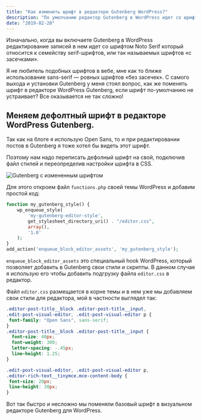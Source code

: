 ```yaml
---
title: "Как изменить шрифт в редакторе Gutenberg WordPress?"
description: "По умолчанию редактор Gutenberg в WordPress идет со шрифтом Noto Serif, что если он вас не устраивает и как его поменять, читайте в этом материале."
date: "2019-02-20"
---
```


Изначально, когда вы включаете Gutenberg в WordPress редактирование записей в нем идет со шрифтом Noto Serif который относится к семейству serif-шрифтов, или так называемых шрифтов «с засечками».

Я не любитель подобных шрифтов в вебе, мне как то ближе использование sans-serif — ровных шрифтов «без засечек». С самого выхода и установки Gutenberg у меня стоял вопрос, как же поменять шрифт в редакторе WordPress Gutenberg, если шрифт по-умолчанию не устраивает? Все оказывается не так сложно!

## Меняем дефолтный шрифт в редакторе WordPress Gutenberg.

Так как на блоге я использую Open Sans, то и при редактировании постов в Gutenberg я тоже хотел бы видеть этот шрифт.

Поэтому нам надо переписать дефолный шрифт на свой, подключив файл стилей и переопределив настройки шрифта в CSS.

![Gutenberg с измененным шрифтом](/images/change-gutenberg-font.png)

Для этого откроем файл `functions.php` своей темы WordPress и добавим простой код:

``` php
function my_gutenberg_style() {
	wp_enqueue_style(
		'my-gutenberg-editor-style',
		get_stylesheet_directory_uri() . "/editor.css",
		array(),
		'1.0'
	);
}
add_action('enqueue_block_editor_assets', 'my_gutenberg_style');
```

`enqueue_block_editor_assets` это специальный hook WordPress, который позволяет добавить в Gutenberg свои стили и скрипты. В данном случае я использую его чтобы добавить подгрузку файла `editor.css` в редактор.

Файл `editor.css` размещается в корне темы и в нем уже мы добавляем свои стили для редактора, мой в частности выглядел так:

``` css
.editor-post-title__block .editor-post-title__input,
.edit-post-visual-editor, .edit-post-visual-editor p {
 font-family: "Open Sans", sans-serif;
}
.editor-post-title__block .editor-post-title__input {
  font-size: 40px;
  font-weight: 300;
  letter-spacing: -.45px;
  line-height: 1.25;
}

.edit-post-visual-editor, .edit-post-visual-editor p,
.editor-rich-text__tinymce.mce-content-body {
 font-size: 20px;
 line-height: 30px;
}
```

Вот так быстро и несложно мы поменяли базовый шрифт в визуальном редакторе Gutenberg для WordPress.